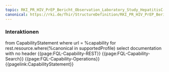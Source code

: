 ```yaml
---
topic: RKI_PR_HIV_PrEP_Bericht_Observation_Laboratory_Study_HepatitisC-Interaktionen
canonical: https://rki.de/fhir/StructureDefinition/RKI_PR_HIV_PrEP_Bericht_Observation_Laboratory_Study_HepatitisC
---
```

### Interaktionen

<fql output="inline">
from
    CapabilityStatement
where
    url = %capability
for rest.resource.where(%canonical in supportedProfile)
select
    documentation
with
    no header
</fql>

<tabs>
    <tab title="Interaktionen"> 
        {{page:FQL-Capability-REST}}
    </tab>
    <tab title="Suchparameter">
        {{page:FQL-Capability-Search}}
    </tab>
    <tab title="Operationen">
        {{page:FQL-Capability-Operations}}
    </tab>
    <tab title="Link">
        {{pagelink:CapabilityStatement}}
    </tab>
</tabs>



